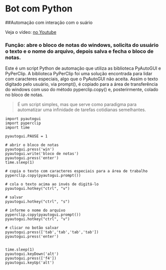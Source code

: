# Bot com Python 
##Automação com interação com o suário

Veja o vídeo: [no Youtube](https://pages.github.com/)

### Função: abre o bloco de notas do windows, solicita do usuário o texto e o nome do arquivo, depois salva e fecha o bloco de notas.

Este é um script Python de automação que utiliza as biblioteca PyAutoGUI e PyPerClip. A biblioteca PyPerClip foi uma solução encontrada para lidar com caracteres especiais, algo que o PyAutoGUI não aceita. Assim o texto digitado pelo usuário, via prompt(), é copiado para a área de transferência do windows com uso do método pyperclip.copy() e, posterirmente, colado no bloco de notas.

> É um script simples, mas que serve como paradigma para automatizar uma infinidade de tarefas cotidianas semelhantes.

```
import pyautogui
import pyperclip
import time

pyautogui.PAUSE = 1

# abrir o bloco de notas
pyautogui.press('win')
pyautogui.write('bloco de notas')
pyautogui.press('enter')
time.sleep(1)

# copia o texto com caracteres especiais para a área de trabalho
pyperclip.copy(pyautogui.prompt())

# cola o texto acima ao invés de digitá-lo
pyautogui.hotkey("ctrl", "v")

# salvar
pyautogui.hotkey("ctrl", "s")

# informe o nome do arquivo
pyperclip.copy(pyautogui.prompt())
pyautogui.hotkey("ctrl", "v")

# clicar no botão salvar
pyautogui.press(['tab','tab','tab','tab'])
pyautogui.press('enter')


time.sleep(1)
pyautogui.keyDown('alt')
pyautogui.press(['f4'])
pyautogui.keyUp('alt')
```


